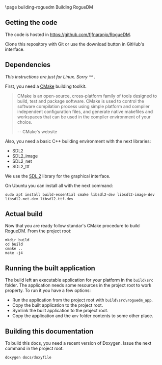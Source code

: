 \page building-roguedm Building RogueDM

## Getting the code

The code is hosted in https://github.com/fjfnaranjo/RogueDM.

Clone this repository with Git or use the download button in GitHub's
interface.

## Dependencies

*This instructions are just for Linux. Sorry ^^ .*

First, you need a [CMake](https://cmake.org) building toolkit.

> CMake is an open-source, cross-platform family of tools designed to build,
> test and package software. CMake is used to control the software compilation
> process using simple platform and compiler independent configuration files,
> and generate native makefiles and workspaces that can be used in the
> compiler environment of your choice.
>
> -- CMake's website

Also, you need a basic C++ building environment with the next libraries:

* SDL2
* SDL2_image
* SDL2_net
* SDL2_ttf

We use the [SDL 2](https://www.libsdl.org) library for the graphical interface.

On Ubuntu you can install all with the next command:

`sudo apt install build-essential cmake libsdl2-dev libsdl2-image-dev libsdl2-net-dev libsdl2-ttf-dev`

## Actual build

Now that you are ready follow standar's CMake procedure to build RogueDM. From
the project root:

```
mkdir build
cd build
cmake ..
make -j4
```

## Running the built application

The build left an executable application for your platform in the `build\src`
folder. The application needs some resources in the project root to work
property. To run it you have a few options:

* Run the application from the project root with `build\src\roguedm_app`.
* Copy the built application to the project root.
* Symlink the built application to the project root.
* Copy the application and the `env` folder contents to some other place.

## Building this documentation

To build this docs, you need a recent version of Doxygen. Issue the next
command in the project root.

`doxygen docs/doxyfile`
